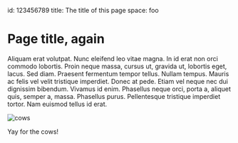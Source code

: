 id: 123456789
title: The title of this page
space: foo

# Page title, again

Aliquam erat volutpat. Nunc eleifend leo vitae magna. In id erat non orci commodo lobortis. Proin
neque massa, cursus ut, gravida ut, lobortis eget, lacus. Sed diam. Praesent fermentum tempor
tellus. Nullam tempus. Mauris ac felis vel velit tristique imperdiet. Donec at pede. Etiam vel
neque nec dui dignissim bibendum. Vivamus id enim. Phasellus neque orci, porta a, aliquet quis,
semper a, massa. Phasellus purus. Pellentesque tristique imperdiet tortor. Nam euismod tellus id
erat.

![cows](cows.png)

Yay for the cows!
